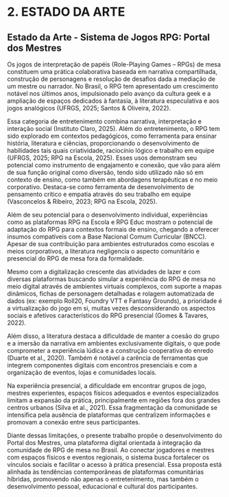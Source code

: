 # 2. ESTADO DA ARTE

## Estado da Arte - Sistema de Jogos RPG: Portal dos Mestres

Os jogos de interpretação de papéis (Role-Playing Games – RPGs) de mesa constituem uma prática colaborativa baseada em narrativa compartilhada, construção de personagens e resolução de desafios dada a mediação de um mestre ou narrador. No Brasil, o RPG tem apresentado um crescimento notável nos últimos anos, impulsionado pelo avanço da cultura geek e a ampliação de espaços dedicados à fantasia, à literatura especulativa e aos jogos analógicos (UFRGS, 2025; Santos & Oliveira, 2022).

Essa categoria de entretenimento combina narrativa, interpretação e interação social (Instituto Claro, 2025). Além do entretenimento, o RPG tem sido explorado em contextos pedagógicos, como ferramenta para ensinar história, literatura e ciências, proporcionando o desenvolvimento de habilidades tais quais criatividade, raciocínio lógico e trabalho em equipe (UFRGS, 2025; RPG na Escola, 2025). Esses usos demonstram seu potencial como instrumento de engajamento e conexão, que vão para além de sua função original como diversão, tendo sido utilizado não só em contexto de ensino, como também em abordagens terapêuticas e no meio corporativo. Destaca-se como ferramenta de desenvolvimento de pensamento crítico e empatia através do seu trabalho em equipe (Vasconcelos & Ribeiro, 2023; RPG na Escola, 2025).

Além de seu potencial para o desenvolvimento individual, experiências como as plataformas RPG na Escola e RPG Educ mostram o potencial de adaptação do RPG para contextos formais de ensino, chegando a oferecer insumos compatíveis com a Base Nacional Comum Curricular (BNCC). Apesar de sua contribuição para ambientes estruturados como escolas e meios corporativos, a literatura negligencia o aspecto comunitário e presencial do RPG de mesa fora da formalidade. 

Mesmo com a digitalização crescente das atividades de lazer e com diversas plataformas buscando simular a experiência do RPG de mesa no meio digital através de ambientes virtuais complexos, com suporte a mapas dinâmicos, fichas de personagem detalhadas e rolagem automatizada de dados (ex: exemplo Roll20, Foundry VTT e Fantasy Grounds), a prioridade é a virtualização do jogo em si, muitas vezes desconsiderando os aspectos sociais e afetivos característicos do RPG presencial (Gomes & Tavares, 2022).

Além disso, a literatura destaca a dificuldade de manter a coesão do grupo e a imersão da narrativa em ambientes exclusivamente digitais, o que pode comprometer a experiência lúdica e a construção cooperativa do enredo (Duarte et al., 2020). Também é notável a carência de ferramentas que integrem componentes digitais com encontros presenciais e com a organização de eventos, lojas e comunidades locais. 

Na experiência presencial, a dificuldade em encontrar grupos de jogo, mestres experientes, espaços físicos adequados e eventos especializados limitam a expansão da prática, principalmente em regiões fora dos grandes centros urbanos (Silva et al., 2021). Essa fragmentação da comunidade se intensifica pela ausência de plataformas que centralizem informações e promovam a conexão entre seus participantes.

Diante dessas limitações, o presente trabalho propõe o desenvolvimento do Portal dos Mestres, uma plataforma digital orientada à integração da comunidade de RPG de mesa no Brasil. Ao conectar jogadores e mestres com espaços físicos e eventos regionais, o sistema busca fortalecer os vínculos sociais e facilitar o acesso à prática presencial. Essa proposta está alinhada às tendências contemporâneas de plataformas comunitárias híbridas, promovendo não apenas o entretenimento, mas também o desenvolvimento pessoal, educacional e cultural dos participantes.